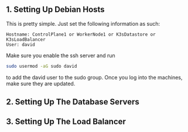 ## 1. Setting Up Debian Hosts
This is pretty simple. Just set the following information as such:
```
Hostname: ControlPlane1 or WorkerNode1 or K3sDatastore or K3sLoadBalancer
User: david
```

Make sure you enable the ssh server and run 
```bash
sudo usermod -aG sudo david
```
to add the david user to the sudo group. Once you log into the machines, make sure they are updated.

## 2. Setting Up The Database Servers
## 3. Setting Up The Load Balancer


